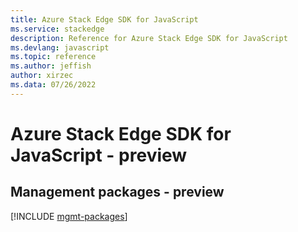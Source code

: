 ```yaml
---
title: Azure Stack Edge SDK for JavaScript
ms.service: stackedge
description: Reference for Azure Stack Edge SDK for JavaScript
ms.devlang: javascript
ms.topic: reference
ms.author: jeffish
author: xirzec
ms.data: 07/26/2022
---
```

# Azure Stack Edge SDK for JavaScript - preview

## Management packages - preview
[!INCLUDE [mgmt-packages](stack-edge-mgmt-index.md)]
